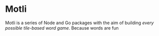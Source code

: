 # Motli

Motli is a series of Node and Go packages with the aim of building _every possible tile-based word game_. Because words are fun
